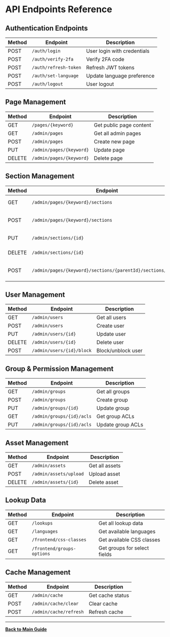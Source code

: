 # API Endpoints Reference

## Authentication Endpoints

| Method | Endpoint | Description |
|--------|----------|-------------|
| POST | `/auth/login` | User login with credentials |
| POST | `/auth/verify-2fa` | Verify 2FA code |
| POST | `/auth/refresh-token` | Refresh JWT tokens |
| POST | `/auth/set-language` | Update language preference |
| POST | `/auth/logout` | User logout |

## Page Management

| Method | Endpoint | Description |
|--------|----------|-------------|
| GET | `/pages/{keyword}` | Get public page content |
| GET | `/admin/pages` | Get all admin pages |
| POST | `/admin/pages` | Create new page |
| PUT | `/admin/pages/{keyword}` | Update page |
| DELETE | `/admin/pages/{keyword}` | Delete page |

## Section Management

| Method | Endpoint | Description |
|--------|----------|-------------|
| GET | `/admin/pages/{keyword}/sections` | Get page sections |
| POST | `/admin/pages/{keyword}/sections` | Create page section |
| PUT | `/admin/sections/{id}` | Update section |
| DELETE | `/admin/sections/{id}` | Delete section |
| POST | `/admin/pages/{keyword}/sections/{parentId}/sections/create` | Create child section |

## User Management

| Method | Endpoint | Description |
|--------|----------|-------------|
| GET | `/admin/users` | Get all users |
| POST | `/admin/users` | Create user |
| PUT | `/admin/users/{id}` | Update user |
| DELETE | `/admin/users/{id}` | Delete user |
| POST | `/admin/users/{id}/block` | Block/unblock user |

## Group & Permission Management

| Method | Endpoint | Description |
|--------|----------|-------------|
| GET | `/admin/groups` | Get all groups |
| POST | `/admin/groups` | Create group |
| PUT | `/admin/groups/{id}` | Update group |
| GET | `/admin/groups/{id}/acls` | Get group ACLs |
| PUT | `/admin/groups/{id}/acls` | Update group ACLs |

## Asset Management

| Method | Endpoint | Description |
|--------|----------|-------------|
| GET | `/admin/assets` | Get all assets |
| POST | `/admin/assets/upload` | Upload asset |
| DELETE | `/admin/assets/{id}` | Delete asset |

## Lookup Data

| Method | Endpoint | Description |
|--------|----------|-------------|
| GET | `/lookups` | Get all lookup data |
| GET | `/languages` | Get available languages |
| GET | `/frontend/css-classes` | Get available CSS classes |
| GET | `/frontend/groups-options` | Get groups for select fields |

## Cache Management

| Method | Endpoint | Description |
|--------|----------|-------------|
| GET | `/admin/cache` | Get cache status |
| POST | `/admin/cache/clear` | Clear cache |
| POST | `/admin/cache/refresh` | Refresh cache |

---

**[Back to Main Guide](../COMPREHENSIVE_FRONTEND_GUIDE.md)**

